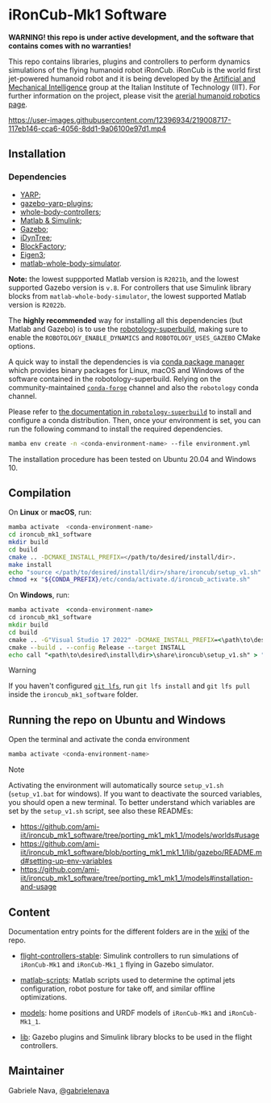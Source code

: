# iRonCub-Mk1 Software

**WARNING! this repo is under active development, and the software that contains comes with no warranties!**

This repo contains libraries, plugins and controllers to perform dynamics simulations of the flying humanoid robot iRonCub. iRonCub is the world first jet-powered humanoid robot and it is being developed by the [Artificial and Mechanical Intelligence](https://ami.iit.it/) group at the Italian Institute of Technology (IIT). For further information on the project, please visit the [arerial humanoid robotics page](https://ami.iit.it/aerial-humanoid-robotics).

https://user-images.githubusercontent.com/12396934/219008717-117eb146-cca6-4056-8dd1-9a06100e97d1.mp4

## Installation

### Dependencies

- [YARP](https://github.com/robotology/yarp);
- [gazebo-yarp-plugins](https://github.com/robotology/gazebo-yarp-plugins);
- [whole-body-controllers](https://github.com/robotology/whole-body-controllers);
- [Matlab & Simulink](https://it.mathworks.com/products/matlab.html);
- [Gazebo](https://classic.gazebosim.org/download);
- [iDynTree](https://github.com/robotology/idyntree);
- [BlockFactory](https://github.com/robotology/blockfactory);
- [Eigen3](https://eigen.tuxfamily.org/index.php?title=Main_Page);
- [matlab-whole-body-simulator](https://github.com/ami-iit/matlab-whole-body-simulator).

**Note:** the lowest suppported Matlab version is `R2021b`, and the lowest supported Gazebo version is `v.8`. For controllers that use Simulink library blocks from `matlab-whole-body-simulator`, the lowest supported Matlab version is `R2022b`.

The **highly recommended** way for installing all this dependencies (but Matlab and Gazebo) is to use the [robotology-superbuild](https://github.com/robotology/robotology-superbuild), making sure to enable the `ROBOTOLOGY_ENABLE_DYNAMICS` and `ROBOTOLOGY_USES_GAZEBO` CMake options. 

A quick way to install the dependencies is via [conda package manager](https://docs.conda.io) which provides binary packages for Linux, macOS and Windows of the software contained in the robotology-superbuild. Relying on the community-maintained [`conda-forge`](https://conda-forge.org/) channel and also the `robotology` conda channel.

Please refer to [the documentation in `robotology-superbuild`](https://github.com/robotology/robotology-superbuild/blob/7d79a44e90fbcedf137ab6c5c1d83b943d6e6839/doc/conda-forge.md) to install and configure a conda distribution. Then, once your environment is set, you can run the following command to install the required dependencies.

```sh
mamba env create -n <conda-environment-name> --file environment.yml
```

The installation procedure has been tested on Ubuntu 20.04 and Windows 10.

## Compilation

On **Linux** or **macOS**, run:

```bash
mamba activate  <conda-environment-name>
cd ironcub_mk1_software
mkdir build
cd build
cmake .. -DCMAKE_INSTALL_PREFIX=</path/to/desired/install/dir>.
make install
echo "source </path/to/desired/install/dir>/share/ironcub/setup_v1.sh" > "${CONDA_PREFIX}/etc/conda/activate.d/ironcub_activate.sh"
chmod +x "${CONDA_PREFIX}/etc/conda/activate.d/ironcub_activate.sh"
```

On **Windows**, run:

```cmd
mamba activate  <conda-environment-name>
cd ironcub_mk1_software
mkdir build
cd build
cmake .. -G"Visual Studio 17 2022" -DCMAKE_INSTALL_PREFIX=<\path\to\desired\install\dir>
cmake --build . --config Release --target INSTALL
echo call "<path\to\desired\install\dir>\share\ironcub\setup_v1.sh" > "%CONDA_PREFIX%\etc\conda\activate.d\ironcub_activate.bat"
```

> [!warning]
> If you haven't configured [`git lfs`](https://git-lfs.com/), run `git lfs install` and `git lfs pull` inside the `ironcub_mk1_software` folder.

## Running the repo on Ubuntu and Windows

Open the terminal and activate the conda environment

```bash
mamba activate <conda-environment-name>
```

> [!NOTE]
> Activating the environment will automatically source `setup_v1.sh` (`setup_v1.bat` for windows).  If you want to deactivate the sourced variables, you should open a new terminal.
> To better understand which variables are set by the `setup_v1.sh` script, see also these READMEs:
> - https://github.com/ami-iit/ironcub_mk1_software/tree/porting_mk1_mk1_1/models/worlds#usage
> - https://github.com/ami-iit/ironcub_mk1_software/blob/porting_mk1_mk1_1/lib/gazebo/README.md#setting-up-env-variables
> - https://github.com/ami-iit/ironcub_mk1_software/tree/porting_mk1_mk1_1/models#installation-and-usage

## Content

Documentation entry points for the different folders are in the [wiki](https://github.com/ami-iit/ironcub_mk1_software/wiki) of the repo.

- [flight-controllers-stable](flight-controllers-stable): Simulink controllers to run simulations of `iRonCub-Mk1` and `iRonCub-Mk1_1` flying in Gazebo simulator.

- [matlab-scripts](matlab-scripts): Matlab scripts used to determine the optimal jets configuration, robot posture for take off, and similar offline optimizations.

- [models](models): home positions and URDF models of `iRonCub-Mk1` and `iRonCub-Mk1_1`.

- [lib](lib): Gazebo plugins and Simulink library blocks to be used in the flight controllers.

## Maintainer

Gabriele Nava, [@gabrielenava](https://github.com/gabrielenava)
